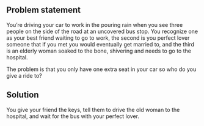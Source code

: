 ## Problem statement 

You’re driving your car to work in the pouring rain when you see three people on the side of the road at an uncovered bus stop. You recognize one as your best friend waiting to go to work, the second is you perfect lover someone that if you met you would eventually get married to, and the third is an elderly woman soaked to the bone, shivering and needs to go to the hospital.

The problem is that you only have one extra seat in your car so who do you give a ride to?

## Solution

You give your friend the keys, tell them to drive the old woman to the hospital, and wait for the bus with your perfect lover.



